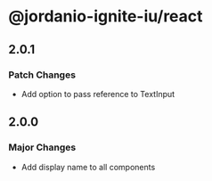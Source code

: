 # @jordanio-ignite-iu/react

## 2.0.1

### Patch Changes

- Add option to pass reference to TextInput

## 2.0.0

### Major Changes

- Add display name to all components

